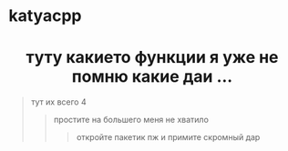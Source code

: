 # katyacpp


# <center> туту какието функции я уже не помню какие даи ...</center>
> тут их всего 4
>> простите на большего меня не хватило
>>> откройте пакетик пж  и примите скромный дар

